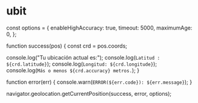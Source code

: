 # ubit


const options = {
  enableHighAccuracy: true,
  timeout: 5000,
  maximumAge: 0,
};

function success(pos) {
  const crd = pos.coords;

  console.log("Tu ubicación actual es:");
  console.log(`Latitud : ${crd.latitude}`);
  console.log(`Longitud: ${crd.longitude}`);
  console.log(`Más o menos ${crd.accuracy} metros.`);
}

function error(err) {
  console.warn(`ERROR(${err.code}): ${err.message}`);
}

navigator.geolocation.getCurrentPosition(success, error, options);
